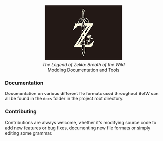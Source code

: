 <p align="center">
  <img src="logo.png"/><br>
  <i>The Legend of Zelda: Breath of the Wild</i><br>
  Modding Documentation and Tools
</p>

### Documentation
Documentation on various different file formats used throughout BotW can all be
found in the `docs` folder in the project root directory.

### Contributing
Contributions are always welcome, whether it's modifying source code to add new
features or bug fixes, documenting new file formats or simply editing some
grammar.
